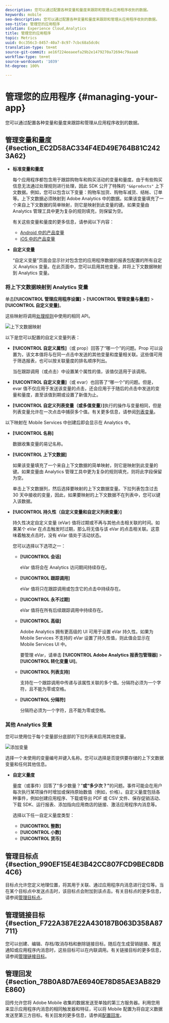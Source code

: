 ```yaml
---
description: 您可以通过配置各种变量和量度来跟踪和管理从应用程序收到的数据。
keywords: mobile
seo-description: 您可以通过配置各种变量和量度来跟踪和管理从应用程序收到的数据。
seo-title: 管理您的应用程序
solution: Experience Cloud,Analytics
title: 管理您的应用程序
topic: Metrics
uuid: 0cc356c3-8457-40a7-8c97-7cbc68a5dc0c
translation-type: tm+mt
source-git-commit: ae16f224eeaeefa29b2e1479270a72694c79aaa0
workflow-type: tm+mt
source-wordcount: '1039'
ht-degree: 100%

---
```



# 管理您的应用程序 {#managing-your-app}

您可以通过配置各种变量和量度来跟踪和管理从应用程序收到的数据。

## 管理变量和量度 {#section_EC2D58AC334F4ED49E764B81C2423A62}

* **标准变量和量度**

   每个应用程序都包含用于跟踪购物车和购买活动的变量和量度。由于有些购买信息无法通过处理规则进行处理，因此 SDK 公开了特殊的 `"&&products"` 上下文数据。例如，您可以包含以下变量：购物车加货、购物车减货、结帐、订单等。上下文数据必须映射到 Adobe Analytics 中的数据。如果该变量填充了一个来自上下文数据的简单映射，则它是映射到此变量的键。如果变量由 Analytics 管理工具中更为复杂的规则填充，则保留为空。

   有关这些变量和量度的更多信息，请参阅以下内容：

   * [Android 中的产品变量](/help/android/analytics-main/products/products.md)
   * [iOS 中的产品变量](/help/ios/analytics-main/products/products.md)

* **自定义变量**

   “自定义变量”页面会显示针对包含您的应用程序数据的报表包配置的所有自定义 Analytics 变量。在此页面中，您可以启用其他变量，并将上下文数据映射到 Analytics 变量。

### 将上下文数据映射到 Analytics 变量

单击&#x200B;**[!UICONTROL 管理应用程序设置]** > **[!UICONTROL 管理变量与量度]** > **[!UICONTROL 自定义变量]**。

这些映射将调用[处理规则](https://docs.adobe.com/content/help/zh-Hans/analytics/admin/admin-tools/processing-rules/processing-rules.html)中使用的相同 API。

![上下文数据映射](assets/custom_data_content.png)

以下是您可以配置的自定义变量列表：

* **[!UICONTROL 自定义属性]**（或 prop）回答了“哪一个”的问题。Prop 可以设置为，该文本值将与在同一点击中发送的其他变量和度量相关联。这些值可用于筛选报表，也可以按关联量度的排名顺序列出。

   当在跟踪调用（或点击）中设置某个属性的值，该值仅适用于该调用。

* **[!UICONTROL 自定义变量]**（或 evar）也回答了“哪一个”的问题。但是，evar 值不仅应用于发送该变量的点击，还会应用于于随后的点击中发送的变量和量度，直至该值到期或设置了新值为止。
* **[!UICONTROL 自定义列表变量（或多值变量）]**&#x200B;执行的操作与变量相同，但是列表变量允许在一次点击中捕获多个值。有关更多信息，请参阅[列表变量](https://docs.adobe.com/content/help/zh-Hans/analytics/implementation/javascript-implementation/variables-analytics-reporting/page-variables.html)。

以下映射在 Mobile Services 中创建后即会显示在 Analytics 中。

* **[!UICONTROL 名称]**

   数据收集变量的易记名称。

* **[!UICONTROL 上下文数据]**

   如果该变量填充了一个来自上下文数据的简单映射，则它是映射到此变量的键。如果变量由 Analytics 管理工具中更为复杂的规则填充，则将此字段保留为空。

   单击上下文数据列，然后选择要映射的上下文数据变量。下拉列表包含过去 30 天中接收的变量，因此，如果要映射的上下文数据不在列表中，您可以键入该数据。

* **[!UICONTROL 持久性（自定义变量和自定义列表变量）]**

   持久性决定自定义变量 (eVar) 值将过期或不再与其他点击相关联的时间。如果某个 eVar 在点击触发时过期，那么将无值与该 eVar 的点击相关联。这意味着触发点击时，没有 eVar 值处于活动状态。

   您可以选择以下选项之一：

   * **[!UICONTROL 会话]**

      eVar 值将会在 Analytics 访问期间持续存在。

   * **[!UICONTROL 跟踪调用]**

      eVar 值将只在跟踪调用或包含它的点击中持续存在。

   * **[!UICONTROL 永不过期]**

      eVar 值将在所有后续跟踪调用中持续存在。
   * **[!UICONTROL 高级]**

      Adobe Analytics 拥有更高级的 UI 可用于设置 eVar 持久性。如果为 Mobile Services 不支持的 eVar 设置了持久性值，则此值会显示在 Mobile Services UI 中。

      要管理 eVar，请单击 **[!UICONTROL Adobe Analytics 报表包管理器]** > **[!UICONTROL 转化变量 UI]**。

   * **[!UICONTROL 列表支持]**

      支持在一个跟踪调用中传递与该属性关联的多个值。分隔符必须为一个字符，且不能为零或空格。

   * **[!UICONTROL 分隔符]**

      分隔符必须为一个字符，且不能为零或空格。

### 其他 Analytics 变量

您可以使用位于每个变量部分底部的下拉列表来启用其他变量。

![添加变量](assets/add_variable.png)

选择一个未使用的变量编号并键入名称。您可以选择是否提供要存储的上下文数据变量和任何其他信息。

* **自定义量度**

   量度（或事件）回答了“多少数量？”**&#x200B;或“多少次？”**&#x200B;的问题。事件可能会在用户每次执行某项操作时增加或保持原始数值（例如，价格）。自定义量度包括各种事件，例如创建应用程序、下载或导出 PDF 或 CSV 文件、保存促销活动、下载 SDK、运行报表、添加指向应用商店的链接、激活应用程序内消息等。

   选择以下任一自定义量度类型：

   * **[!UICONTROL 整数]**
   * **[!UICONTROL 小数]**
   * **[!UICONTROL 货币]**

## 管理目标点 {#section_990EF15E4E3B42CC807FCD9BEC8DB4C6}

目标点允许您定义地理位置，将其用于关联、通过应用程序内消息进行定位等。当在某个目标点中发送点击时，该目标点会附加到该点击。有关目标点的更多信息，请参阅[管理目标点](/help/using/location/t-manage-points.md)。

## 管理链接目标 {#section_F722A387E22A430187B063D358A87711}

您可以创建、编辑、存档/取消存档和删除链接目标。随后在生成营销链接、推送通知或应用程序内消息时，这些目标可以在内联调用。有关链接目标的更多信息，请参阅[管理链接目标](/help/using/acquisition-main/c-manage-link-destinations/t-archive-unarchive-link-destinations.md)。

## 管理回发 {#section_78B0A8D7AE6940E78D85AE3AB829E860}

回传允许您将 Adobe Mobile 收集的数据发送至单独的第三方服务器。利用您用来显示应用程序内消息的相同触发器和特征，可以将 Mobile 配置为将自定义数据发送至第三方目标。有关回发的更多信息，请参阅[配置回发](/help/using/c-manage-app-settings/c-mob-confg-app/signals.md)。
